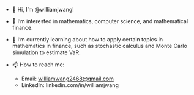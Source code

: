 - 👋 Hi, I’m @williamjwang!

- 👀 I’m interested in mathematics, computer science, and mathematical finance.

- 🌱 I’m currently learning about how to apply certain topics in mathematics in finance, such as stochastic calculus and Monte Carlo simulation to estimate VaR.

- 📫 How to reach me:
  - Email: williamwang2468@gmail.com
  - LinkedIn: linkedin.com/in/williamjwang

<!---
williamjwang/williamjwang is a ✨ special ✨ repository because its `README.md` (this file) appears on your GitHub profile.
You can click the Preview link to take a look at your changes.
--->
